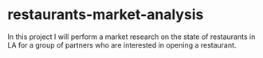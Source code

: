 # restaurants-market-analysis
In this project I will perform a market research on the state of restaurants in LA for a group of partners who are interested in opening a restaurant.

